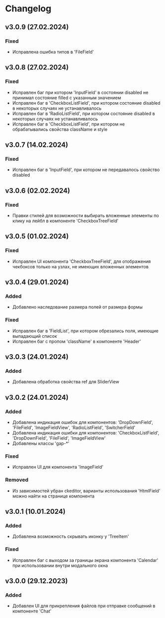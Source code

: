 # Changelog

## v3.0.9 (27.02.2024)

### Fixed

- Исправлена ошибка типов в 'FileField'

## v3.0.8 (27.02.2024)

### Fixed

- Исправлен баг при котором 'InputField' в состоянии disabled не принимал состояние filled с указанным значением
- Исправлен баг в 'CheckboxListField', при котором состояние disabled в некоторых случаях не устанавливалось 
- Исправлен баг в 'RadioListField', при котором состояние disabled в некоторых случаях не устанавливалось 
- Исправлен баг в 'CheckboxListField', при котором не обрабатывались свойства className и style

## v3.0.7 (14.02.2024)

### Fixed

- Исправлен баг в 'InputField', при котором не передавалось свойство disabled

## v3.0.6 (02.02.2024)

### Fixed

- Правки стилей для возможности выбирать вложенные элементы по клику на лейбл в компоненте 'CheckboxTreeField'

## v3.0.5 (01.02.2024)

### Fixed

- Исправлен UI компонента 'CheckboxTreeField', для отображения чекбоксов только на узлах, не имеющих вложенных элементов

## v3.0.4 (29.01.2024)

### Added

- Добавлено наследование размера полей от размера формы

### Fixed

- Исправлен баг в 'FieldList', при котором обрезались поля, имеющие выпадающий список
- Исправлен баг с пропом 'className' в компоненте 'Header'

## v3.0.3 (24.01.2024)

### Added

- Добавлена обработка свойства ref для SliderView

## v3.0.2 (24.01.2024)

### Added

- Добавлена индикация ошибок для компонентов: 'DropDownField', 'FileField', 'ImageFieldView', 'RadioListField', 'SwitcherField'
- Добавлена индикация ошибки для компонентов: 'CheckboxListField', 'DropDownField', 'FileField', 'ImageFieldView'
- Добавлены классы 'gap-\*'

### Fixed

- Исправлен UI для компонента 'ImageField'

### Removed

- Из зависимостей убран ckeditor, варианты использования 'HtmlField' можно найти на странице компонента

## v3.0.1 (10.01.2024)

### Added

- Добавлена возможность скрывать иконку у 'TreeItem'

### Fixed

- Исправлен баг с выходом за границы экрана компонента 'Calendar' при использовании внутри модального окна

## v3.0.0 (29.12.2023)

### Added

- Добавлен UI для прикрепления файлов при отправке сообщений в компоненте 'Chat'
